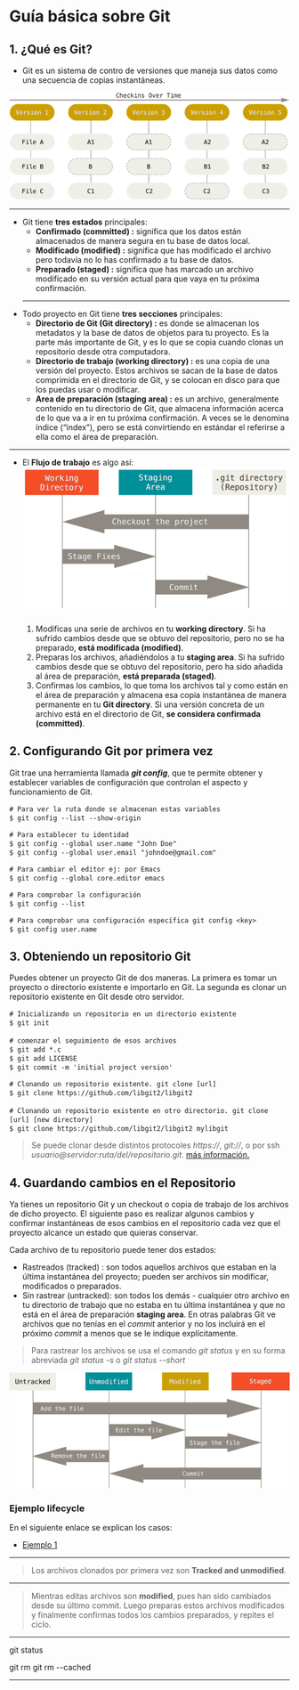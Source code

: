 # Guía básica sobre Git

## 1. ¿Qué es Git?

* Git es un sistema de contro de versiones que maneja sus datos como una secuencia de copias instantáneas.

![Instantaneas en Git][img1]
***

* Git tiene **tres estados** principales:
  * **Confirmado (committed) :** significa que los datos están almacenados de manera segura en tu base de datos local.
  * **Modificado (modified) :** significa que has modificado el archivo pero todavía no lo has confirmado a tu base de datos.
  * **Preparado (staged) :** significa que has marcado un archivo modificado en su versión actual para que vaya en tu próxima confirmación.
  ***
* Todo proyecto en Git tiene **tres secciones** principales:
  * **Directorio de Git (Git directory) :** es donde se almacenan los metadatos y la base de datos de objetos para tu proyecto. Es la parte más importante de Git, y es lo que se copia cuando clonas un repositorio desde otra computadora.
  * **Directorio de trabajo (working directory) :** es una copia de una versión del proyecto. Estos archivos se sacan de la base de datos comprimida en el directorio de Git, y se colocan en disco para que los puedas usar o modificar.
  * **Area de preparación (staging area) :** es un archivo, generalmente contenido en tu directorio de Git, que almacena información acerca de lo que va a ir en tu próxima confirmación. A veces se le denomina índice (“index”), pero se está convirtiendo en estándar el referirse a ella como el área de preparación.

***

* El **Flujo de trabajo** es algo así:
![areas][img2]

  1. Modificas una serie de archivos en tu **working directory**. Si ha sufrido cambios desde que se obtuvo del repositorio, pero no se ha preparado, **está modificada (modified)**.
  2. Preparas los archivos, añadiéndolos a tu **staging area**. Si ha sufrido cambios desde que se obtuvo del repositorio, pero ha sido añadida al área de preparación, **está preparada (staged)**.
  3. Confirmas los cambios, lo que toma los archivos tal y como están en el área de preparación y almacena esa copia instantánea de manera permanente en tu **Git directory**. Si una versión concreta de un archivo está en el directorio de Git, **se considera confirmada (committed)**.

## 2. Configurando Git por primera vez

Git trae una herramienta llamada ***git config***, que te permite obtener y establecer variables de configuración que controlan el aspecto y funcionamiento de Git.

```terminal
# Para ver la ruta donde se almacenan estas variables
$ git config --list --show-origin 
```

```terminal
# Para establecer tu identidad
$ git config --global user.name "John Doe"
$ git config --global user.email "johndoe@gmail.com"
```

```terminal
# Para cambiar el editor ej: por Emacs
$ git config --global core.editor emacs
```

```terminal
# Para comprobar la configuración 
$ git config --list
```

```terminal
# Para comprobar una configuración específica git config <key>
$ git config user.name
```

## 3. Obteniendo un repositorio Git

Puedes obtener un proyecto Git de dos maneras. La primera es tomar un proyecto o directorio existente e importarlo en Git. La segunda es clonar un repositorio existente en Git desde otro servidor.

```terminal
# Inicializando un repositorio en un directorio existente
$ git init

# comenzar el seguimiento de esos archivos
$ git add *.c
$ git add LICENSE
$ git commit -m 'initial project version'
```

```terminal
# Clonando un repositorio existente. git clone [url]
$ git clone https://github.com/libgit2/libgit2

# Clonando un repositorio existente en otro directorio. git clone [url] [new directory]
$ git clone https://github.com/libgit2/libgit2 mylibgit
```

> Se puede clonar desde distintos protocoles *https://*, *git://*, o por ssh *usuario@servidor:ruta/del/repositorio.git*. [más información.](https://git-scm.com/book/es/v2/Git-en-el-Servidor-Configurando-Git-en-un-servidor#r_git_on_the_server)

## 4. Guardando cambios en el Repositorio

Ya tienes un repositorio Git y un checkout o copia de trabajo de los archivos de dicho proyecto. El siguiente paso es realizar algunos cambios y confirmar instantáneas de esos cambios en el repositorio cada vez que el proyecto alcance un estado que quieras conservar.

Cada archivo de tu repositorio puede tener dos estados:

* Rastreados (tracked) : son todos aquellos archivos que estaban en la última instantánea del proyecto; pueden ser archivos sin modificar, modificados o preparados.
* Sin rastrear (untracked): son todos los demás - cualquier otro archivo en tu directorio de trabajo que no estaba en tu última instantánea y que no está en el área de preparación **staging area**. En otras palabras Git ve archivos que no tenías en el *commit* anterior y no los incluirá en el próximo *commit* a menos que se le indique explícitamente.

> Para rastrear los archivos se usa el comando *git status* y en su forma abreviada *git status -s* o *git status --short*

![lifecycle][img3]

### Ejemplo lifecycle

En el siguiente enlace se explican los casos:

* [Ejemplo 1](./ejemplo_1/)

***
> Los archivos clonados por primera vez son **Tracked and unmodified**.
***
> Mientras editas archivos son **modified**, pues han sido cambiados desde su último commit. Luego preparas estos archivos modificados y finalmente confirmas todos los cambios preparados, y repites el ciclo.
***




>
git status


git rm
git rm --cached
***
[img1]: ./img/snapshots.png "img 1. Almacenamiento de datos como instantáneas del proyecto a través del tiempo"
[img2]: ./img/areas.png "img 2. Flujo de trabajo en Git"
[img3]: ./img/lifecycle.png "img 3. Ciclo de vida del estado de los archivos"
